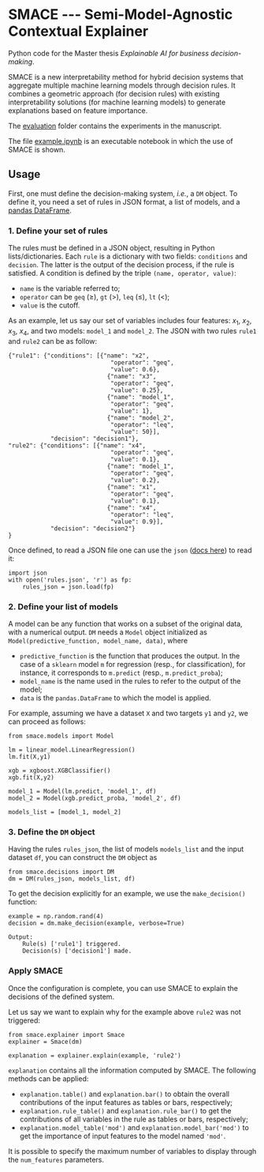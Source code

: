 # SMACE --- Semi-Model-Agnostic Contextual Explainer
Python code for the Master thesis *Explainable AI for business decision-making*.

SMACE is a new interpretability method for hybrid decision systems that aggregate multiple machine learning models through decision rules.
It combines a geometric approach (for decision rules) with existing interpretability solutions (for machine learning models) to generate explanations based on feature importance.

The [evaluation](https://github.com/gianluigilopardo/smace/tree/main/evaluation) folder contains the experiments in the manuscript.

The file [example.ipynb](https://github.com/gianluigilopardo/smace/blob/main/example.ipynb "example.ipynb") is an executable notebook in which the use of SMACE is shown.

## Usage
First, one must define the decision-making system, *i.e.*, a ```DM``` object.
To define it, you need a set of rules in JSON format, a list of models, and a [pandas DataFrame](https://pandas.pydata.org/docs/reference/api/pandas.DataFrame.html).

### 1. Define your set of rules 
The rules must be defined in a JSON object, resulting in Python lists/dictionaries.
Each ```rule``` is a dictionary with two fields: ```conditions``` and ```decision```.
The latter is the output of the decision process, if the rule is satisfied.
A condition is defined by the triple ```(name, operator, value)```:
* ```name``` is the variable referred to;
* ```operator``` can be ```geq``` ($\geq$), ```gt``` ($>$), ```leq``` ($\leq$), ```lt``` ($<$);
* ```value``` is the cutoff.

As an example, let us say our set of variables includes four features: $x_1$, $x_2$, $x_3$, $x_4$, and two models: ```model_1``` and ```model_2```.
The JSON with two rules ```rule1``` and ```rule2``` can be as follow:
```
{"rule1": {"conditions": [{"name": "x2",
                             "operator": "geq",
                             "value": 0.6},
                            {"name": "x3",
                             "operator": "geq",
                             "value": 0.25},
                            {"name": "model_1",
                             "operator": "geq",
                             "value": 1},
                            {"name": "model_2",
                             "operator": "leq",
                             "value": 50}],
            "decision": "decision1"},
"rule2": {"conditions": [{"name": "x4",
                             "operator": "geq",
                             "value": 0.1},
                            {"name": "model_1",
                             "operator": "geq",
                             "value": 0.2},
                            {"name": "x1",
                             "operator": "geq",
                             "value": 0.1},
                            {"name": "x4",
                             "operator": "leq",
                             "value": 0.9}],
            "decision": "decision2"}
}
```
Once defined, to read a JSON file one can use the ```json``` ([docs here](
https://docs.python.org/3/library/json.html)) to read it:
```
import json
with open('rules.json', 'r') as fp:
    rules_json = json.load(fp)
```

### 2. Define your list of models 
A model can be any function that works on a subset of the original data, with a numerical output. ```DM``` needs a ```Model``` object initialized as ```Model(predictive_function, model_name, data)```, where
* ```predictive_function``` is the function that produces the output. In the case of a ```sklearn``` model ```m``` for regression (resp., for classification), for instance, it corresponds to ```m.predict``` (resp., ```m.predict_proba```);
* ```model_name``` is the name used in the rules to refer to the output of the model;
* ```data``` is the ```pandas.DataFrame``` to which the model is applied.

For example, assuming we have a dataset ```X``` and two targets ```y1``` and ```y2```, we can proceed as follows:
```
from smace.models import Model

lm = linear_model.LinearRegression()
lm.fit(X,y1)

xgb = xgboost.XGBClassifier()
xgb.fit(X,y2)

model_1 = Model(lm.predict, 'model_1', df)
model_2 = Model(xgb.predict_proba, 'model_2', df)

models_list = [model_1, model_2]
```

### 3. Define the ```DM``` object
Having the rules ```rules_json```, the list of models ```models_list``` and the input dataset ```df```, you can construct the ```DM``` object as
```
from smace.decisions import DM
dm = DM(rules_json, models_list, df)
```
To get the decision explicitly for an example, we use the ```make_decision()``` function:
```
example = np.random.rand(4)
decision = dm.make_decision(example, verbose=True)
```
```
Output:
	Rule(s) ['rule1'] triggered.
	Decision(s) ['decision1'] made.
```

### Apply SMACE
Once the configuration is complete, you can use SMACE to explain the decisions of the defined system.

Let us say we want to explain why for the example above ```rule2``` was not triggered:
```
from smace.explainer import Smace
explainer = Smace(dm)

explanation = explainer.explain(example, 'rule2')
```
```explanation``` contains all the information computed by SMACE. The following methods can be applied:
* ```explanation.table()``` and ```explanation.bar()```  to obtain the overall contributions of the input features as tables or bars, respectively;
* ```explanation.rule_table()``` and ```explanation.rule_bar()```  to get the contributions of all variables in the rule as tables or bars, respectively;
* ```explanation.model_table('mod')``` and ```explanation.model_bar('mod')``` to get the importance of input features to the model named ```'mod'```.

It is possible to specify the maximum number of variables to display through the ```num_features``` parameters.
